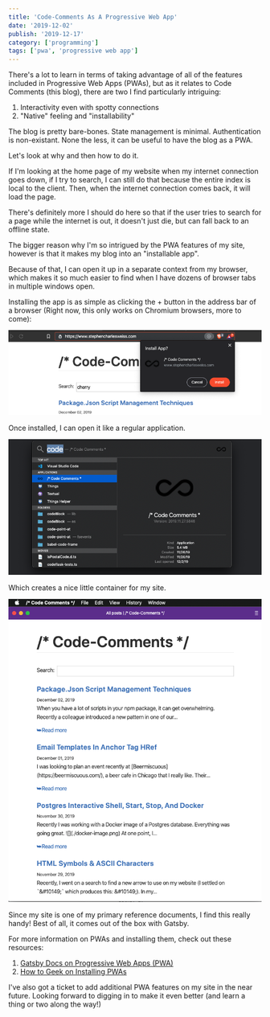 ```yaml
---
title: 'Code-Comments As A Progressive Web App'
date: '2019-12-02'
publish: '2019-12-17'
category: ['programming']
tags: ['pwa', 'progressive web app']
---
```


There's a lot to learn in terms of taking advantage of all of the features included in Progressive Web Apps (PWAs), but as it relates to Code Comments (this blog), there are two I find particularly intriguing:

1.  Interactivity even with spotty connections
2.  "Native" feeling and "installability"

The blog is pretty bare-bones. State management is minimal. Authentication is non-existant. None the less, it can be useful to have the blog as a PWA.

Let's look at why and then how to do it.

If I'm looking at the home page of my website when my internet connection goes down, if I try to search, I can still do that because the entire index is local to the client. Then, when the internet connection comes back, it will load the page.

There's definitely more I should do here so that if the user tries to search for a page while the internet is out, it doesn't just die, but can fall back to an offline state.

The bigger reason why I'm so intrigued by the PWA features of my site, however is that it makes my blog into an "installable app".

Because of that, I can open it up in a separate context from my browser, which makes it so much easier to find when I have dozens of browser tabs in multiple windows open.

Installing the app is as simple as clicking the + button in the address bar of a browser (Right now, this only works on Chromium browsers, more to come):

![](./install-pwa.png)

Once installed, I can open it like a regular application.

![](./open-pwa.png)

Which creates a nice little container for my site.

![](./opened-pwa.png)

Since my site is one of my primary reference documents, I find this really handy! Best of all, it comes out of the box with Gatsby.

For more information on PWAs and installing them, check out these resources:

1.  [Gatsby Docs on Progressive Web Apps (PWA)](https://www.gatsbyjs.org/docs/progressive-web-app/)
2.  [How to Geek on Installing PWAs](https://www.howtogeek.com/fyi/how-to-install-progressive-web-apps-pwas-in-chrome/)

I've also got a ticket to add additional PWA features on my site in the near future. Looking forward to digging in to make it even better (and learn a thing or two along the way!)
